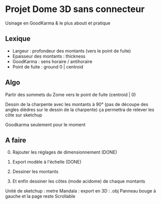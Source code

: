 # Projet Dome 3D sans connecteur

Usinage en GoodKarma & le plus abouti et pratique

## Lexique

* Largeur : profondeur des montants (vers le point de fuite)
* Epaisseur des montants : thickness
* GoodKarma : sens horaire / antihoraire
* Point de fuite : ground 0 | centroid

## Algo 

Partir des sommets du Zome vers le point de fuite (centroid | 0)


Dessin de la charpente avec les montants à 90° 
(pas de découpe des angles dièdres sur le dessin de la charpente)
ça permettra de relever les côte sur sketchup


Goodkarma seulement pour le moment

## A faire

0. Rajouter les réglages de dimensionnement (DONE)
1. Export modèle à l'échelle (DONE)
   
2. Dessiner les montants 
3. Et enfin dessiner les côtes (mode acidome) de chaque montants


Unité de sketchup : metre
Mandala : export en 3D : .obj
Panneau bouge à gauche et la page reste Scrollable